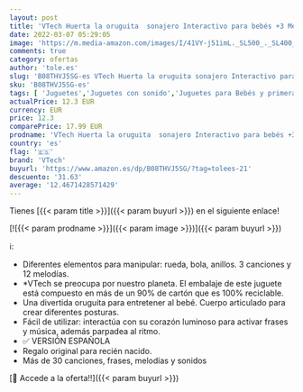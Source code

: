 ```yaml
---
layout: post
title: 'VTech Huerta la oruguita  sonajero Interactivo para bebés +3 Meses  Juguete Educativo para Descubrir Vocabulario  Sonidos y Sentimientos  versión ESP  3480-536422   Color'
date: 2022-03-07 05:29:05
image: 'https://m.media-amazon.com/images/I/41VY-j51imL._SL500_._SL400_.jpg'
comments: true
category: ofertas
author: 'tole.es'
slug: 'B08THVJ5SG-es VTech Huerta la oruguita sonajero Interactivo para bebés...'
sku: 'B08THVJ5SG-es'
tags: [ 'Juguetes','Juguetes con sonido','Juguetes para Bebés y primera infancia','Juguetes para bebés','Juguetes y juegos','Sonajeros y aros de peluche','bebés','vtech', ]
actualPrice: 12.3 EUR
currency: EUR
price: 12.3
comparePrice: 17.99 EUR
prodname: 'VTech Huerta la oruguita  sonajero Interactivo para bebés +3 Meses  Juguete Educativo para Descubrir Vocabulario  Sonidos y Sentimientos  versión ESP  3480-536422   Color'
country: 'es'
flag: '🇪🇸'
brand: 'VTech'
buyurl: 'https://www.amazon.es/dp/B08THVJ5SG/?tag=tolees-21'
descuento: '31.63'
average: '12.4671428571429'
---
```


Tienes [{{< param title >}}]({{< param buyurl >}}) en el siguiente enlace!

[![{{< param prodname >}}]({{< param image >}})]({{< param buyurl >}})

ℹ️:

- Diferentes elementos para manipular: rueda, bola, anillos. 3 canciones y 12 melodías.
- *VTech se preocupa por nuestro planeta. El embalaje de este juguete está compuesto en más de un 90% de cartón que es 100% reciclable.
- Una divertida oruguita para entretener al bebé. Cuerpo articulado para crear diferentes posturas.
- Fácil de utilizar: interactúa con su corazón luminoso para activar frases y música, además parpadea al ritmo.
- ✅ VERSIÓN ESPAÑOLA
- Regalo original para recién nacido.
- Más de 30 canciones, frases, melodías y sonidos

[🛒 Accede a la oferta!!]({{< param buyurl >}})
